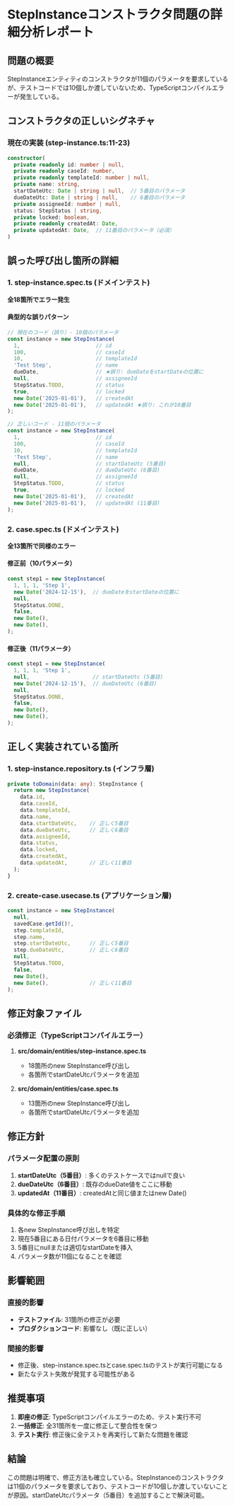 # StepInstanceコンストラクタ問題の詳細分析レポート

## 問題の概要

StepInstanceエンティティのコンストラクタが11個のパラメータを要求しているが、テストコードでは10個しか渡していないため、TypeScriptコンパイルエラーが発生している。

## コンストラクタの正しいシグネチャ

### 現在の実装 (step-instance.ts:11-23)
```typescript
constructor(
  private readonly id: number | null,
  private readonly caseId: number,
  private readonly templateId: number | null,
  private name: string,
  startDateUtc: Date | string | null,  // 5番目のパラメータ
  dueDateUtc: Date | string | null,    // 6番目のパラメータ
  private assigneeId: number | null,
  status: StepStatus | string,
  private locked: boolean,
  private readonly createdAt: Date,
  private updatedAt: Date,  // 11番目のパラメータ（必須）
)
```

## 誤った呼び出し箇所の詳細

### 1. step-instance.spec.ts (ドメインテスト)
**全18箇所でエラー発生**

#### 典型的な誤りパターン
```typescript
// 現在のコード（誤り）- 10個のパラメータ
const instance = new StepInstance(
  1,                        // id
  100,                      // caseId
  10,                       // templateId
  'Test Step',              // name
  dueDate,                  // ★誤り: dueDateをstartDateの位置に
  null,                     // assigneeId
  StepStatus.TODO,          // status
  true,                     // locked
  new Date('2025-01-01'),   // createdAt
  new Date('2025-01-01'),   // updatedAt ★誤り: これが10番目
);

// 正しいコード - 11個のパラメータ
const instance = new StepInstance(
  1,                        // id
  100,                      // caseId
  10,                       // templateId
  'Test Step',              // name
  null,                     // startDateUtc (5番目)
  dueDate,                  // dueDateUtc (6番目)
  null,                     // assigneeId
  StepStatus.TODO,          // status
  true,                     // locked
  new Date('2025-01-01'),   // createdAt
  new Date('2025-01-01'),   // updatedAt (11番目)
);
```

### 2. case.spec.ts (ドメインテスト)
**全13箇所で同様のエラー**

#### 修正前（10パラメータ）
```typescript
const step1 = new StepInstance(
  1, 1, 1, 'Step 1',
  new Date('2024-12-15'),  // dueDateをstartDateの位置に
  null,
  StepStatus.DONE,
  false,
  new Date(),
  new Date(),
);
```

#### 修正後（11パラメータ）
```typescript
const step1 = new StepInstance(
  1, 1, 1, 'Step 1',
  null,                    // startDateUtc (5番目)
  new Date('2024-12-15'),  // dueDateUtc (6番目)
  null,
  StepStatus.DONE,
  false,
  new Date(),
  new Date(),
);
```

## 正しく実装されている箇所

### 1. step-instance.repository.ts (インフラ層)
```typescript
private toDomain(data: any): StepInstance {
  return new StepInstance(
    data.id,
    data.caseId,
    data.templateId,
    data.name,
    data.startDateUtc,    // 正しく5番目
    data.dueDateUtc,      // 正しく6番目
    data.assigneeId,
    data.status,
    data.locked,
    data.createdAt,
    data.updatedAt,       // 正しく11番目
  );
}
```

### 2. create-case.usecase.ts (アプリケーション層)
```typescript
const instance = new StepInstance(
  null,
  savedCase.getId()!,
  step.templateId,
  step.name,
  step.startDateUtc,      // 正しく5番目
  step.dueDateUtc,        // 正しく6番目
  null,
  StepStatus.TODO,
  false,
  new Date(),
  new Date(),             // 正しく11番目
);
```

## 修正対象ファイル

### 必須修正（TypeScriptコンパイルエラー）
1. **src/domain/entities/step-instance.spec.ts**
   - 18箇所のnew StepInstance呼び出し
   - 各箇所でstartDateUtcパラメータを追加

2. **src/domain/entities/case.spec.ts**
   - 13箇所のnew StepInstance呼び出し
   - 各箇所でstartDateUtcパラメータを追加

## 修正方針

### パラメータ配置の原則
1. **startDateUtc（5番目）**: 多くのテストケースではnullで良い
2. **dueDateUtc（6番目）**: 既存のdueDate値をここに移動
3. **updatedAt（11番目）**: createdAtと同じ値またはnew Date()

### 具体的な修正手順
1. 各new StepInstance呼び出しを特定
2. 現在5番目にある日付パラメータを6番目に移動
3. 5番目にnullまたは適切なstartDateを挿入
4. パラメータ数が11個になることを確認

## 影響範囲

### 直接的影響
- **テストファイル**: 31箇所の修正が必要
- **プロダクションコード**: 影響なし（既に正しい）

### 間接的影響
- 修正後、step-instance.spec.tsとcase.spec.tsのテストが実行可能になる
- 新たなテスト失敗が発覚する可能性がある

## 推奨事項

1. **即座の修正**: TypeScriptコンパイルエラーのため、テスト実行不可
2. **一括修正**: 全31箇所を一度に修正して整合性を保つ
3. **テスト実行**: 修正後に全テストを再実行して新たな問題を確認

## 結論

この問題は明確で、修正方法も確立している。StepInstanceのコンストラクタは11個のパラメータを要求しており、テストコードが10個しか渡していないことが原因。startDateUtcパラメータ（5番目）を追加することで解決可能。